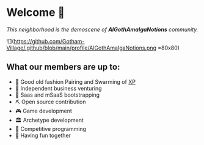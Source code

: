 # Welcome 👋

_This neighborhood is the demoscene of **AlGothAmaIgaNotions** community._

![](https://github.com/Gotham-Village/.github/blob/main/profile/AlGothAmaIgaNotions.png =80x80)

## What our members are up to:

- 👯  Good old fashion Pairing and Swarming of [XP](https://en.wikipedia.org/wiki/Extreme_programming)
- 🙋‍ Independent business venturing
- 🥾  Saas and mSaaS bootstrapping
- ⛏️ Open source contribution
- 🎮  Game development
- 🏛️ Archetype development
- 🧙  Competitive programming
- 🥳  Having fun together
